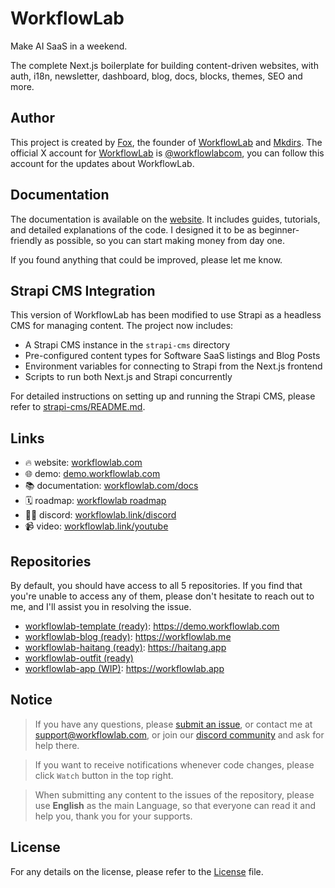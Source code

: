 # WorkflowLab

Make AI SaaS in a weekend.


The complete Next.js boilerplate for building content-driven websites, with auth, i18n, newsletter, dashboard, blog, docs, blocks, themes, SEO and more.

## Author

This project is created by [Fox](https://x.com/indie_maker_fox), the founder of [WorkflowLab](https://workflowlab.com) and [Mkdirs](https://mkdirs.com). The official X account for [WorkflowLab](https://workflowlab.com) is [@workflowlabcom](https://x.com/workflowlabcom), you can follow this account for the updates about WorkflowLab.

## Documentation

The documentation is available on the [website](https://workflowlab.com/docs). It includes guides, tutorials, and detailed explanations of the code. I designed it to be as beginner-friendly as possible, so you can start making money from day one.

If you found anything that could be improved, please let me know.

## Strapi CMS Integration

This version of WorkflowLab has been modified to use Strapi as a headless CMS for managing content. The project now includes:

- A Strapi CMS instance in the `strapi-cms` directory
- Pre-configured content types for Software SaaS listings and Blog Posts
- Environment variables for connecting to Strapi from the Next.js frontend
- Scripts to run both Next.js and Strapi concurrently

For detailed instructions on setting up and running the Strapi CMS, please refer to [strapi-cms/README.md](strapi-cms/README.md).

## Links

- 🔥 website: [workflowlab.com](https://workflowlab.com)
- 🌐 demo: [demo.workflowlab.com](https://demo.workflowlab.com)
- 📚 documentation: [workflowlab.com/docs](https://workflowlab.com/docs)
- 🗓️ roadmap: [workflowlab roadmap](https://workflowlab.link/roadmap)
- 👨‍💻 discord: [workflowlab.link/discord](https://workflowlab.link/discord)
- 📹 video: [workflowlab.link/youtube](https://workflowlab.link/youtube)

## Repositories

By default, you should have access to all 5 repositories. If you find that you're unable to access any of them, please don't hesitate to reach out to me, and I'll assist you in resolving the issue.

- [workflowlab-template (ready)](https://github.com/WorkflowLabHQ/workflowlab-template): https://demo.workflowlab.com
- [workflowlab-blog (ready)](https://github.com/WorkflowLabHQ/workflowlab-blog): https://workflowlab.me
- [workflowlab-haitang (ready)](https://github.com/WorkflowLabHQ/workflowlab-haitang): https://haitang.app
- [workflowlab-outfit (ready)](https://github.com/WorkflowLabHQ/workflowlab-outfit)
- [workflowlab-app (WIP)](https://github.com/WorkflowLabHQ/workflowlab-app): https://workflowlab.app

## Notice

> If you have any questions, please [submit an issue](https://github.com/WorkflowLabHQ/workflowlab-template/issues/new), or contact me at [support@workflowlab.com](mailto:support@workflowlab.com), or join our [discord community](https://workflowlab.link/discord) and ask for help there.

> If you want to receive notifications whenever code changes, please click `Watch` button in the top right.

> When submitting any content to the  issues of the repository, please use **English** as the main Language, so that everyone can read it and help you, thank you for your supports.

## License

For any details on the license, please refer to the [License](LICENSE) file.
